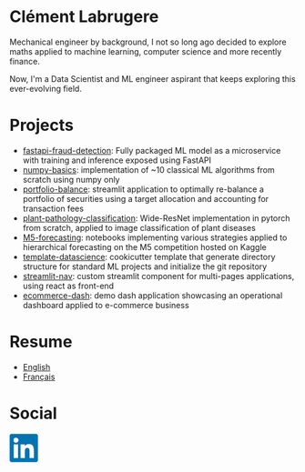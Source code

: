 # Clément Labrugere

Mechanical engineer by background, I not so long ago decided to explore maths applied to machine learning, computer science and more recently finance.

Now, I'm a Data Scientist and ML engineer aspirant that keeps exploring this ever-evolving field.


# Projects

 - [fastapi-fraud-detection](https://github.com/clabrugere/fastapi-fraud-detection): Fully packaged ML model as a microservice with training and inference exposed using FastAPI
 - [numpy-basics](https://github.com/clabrugere/numpy-basics): implementation of ~10 classical ML algorithms from scratch using numpy only
 - [portfolio-balance](https://github.com/clabrugere/portfolio-balance): streamlit application to optimally re-balance a portfolio of securities using a target allocation and accounting for transaction fees
 - [plant-pathology-classification](https://github.com/clabrugere/plant-pathology-classification): Wide-ResNet implementation in pytorch from scratch, applied to image classification of plant diseases
 - [M5-forecasting](https://github.com/clabrugere/M5-forecasting): notebooks implementing various strategies applied to hierarchical forecasting on the M5 competition hosted on Kaggle
 - [template-datascience](https://github.com/clabrugere/template-datascience): cookicutter template that generate directory structure for standard ML projects and initialize the git repository
 - [streamlit-nav](https://github.com/clabrugere/streamlit-nav): custom streamlit component for multi-pages applications, using react as front-end
 - [ecommerce-dash](https://github.com/clabrugere/ecommerce-dash): demo dash application showcasing an operational dashboard applied to e-commerce business

# Resume

- [English](./resources/CLEMENT%20LABRUGERE%20DS%20-%20en.pdf)
- [Français](./resources/CLEMENT%20LABRUGERE%20DS%20-%20fr.pdf)

# Social

[![image](resources/linkedin.png)](https://www.linkedin.com/in/clement-labrugere/)

